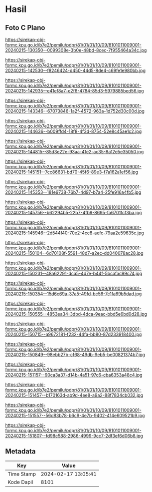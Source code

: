 # Hasil

## Foto C Plano

https://sirekap-obj-formc.kpu.go.id/b7e2/pemilu/pdpr/81/01/01/10/09/8101011009001-20240215-130350--0099308e-3b0e-48bd-8cec-7f955464a34c.jpg

https://sirekap-obj-formc.kpu.go.id/b7e2/pemilu/pdpr/81/01/01/10/09/8101011009001-20240215-142530--f8246424-d450-44d5-8de4-c69fe1e980bb.jpg

https://sirekap-obj-formc.kpu.go.id/b7e2/pemilu/pdpr/81/01/01/10/09/8101011009001-20240215-142935--e41ef8a7-e2f6-4784-85d3-5979885bed56.jpg

https://sirekap-obj-formc.kpu.go.id/b7e2/pemilu/pdpr/81/01/01/10/09/8101011009001-20240215-143346--67073846-1a2f-4572-963a-1d752d30c00d.jpg

https://sirekap-obj-formc.kpu.go.id/b7e2/pemilu/pdpr/81/01/01/10/09/8101011009001-20240215-144636--b009ffd4-18f8-4f3d-8754-52e8c45ae1c2.jpg

https://sirekap-obj-formc.kpu.go.id/b7e2/pemilu/pdpr/81/01/01/10/09/8101011009001-20240215-144815--85d3e22e-93aa-41e2-ac35-8a12e5e35050.jpg

https://sirekap-obj-formc.kpu.go.id/b7e2/pemilu/pdpr/81/01/01/10/09/8101011009001-20240215-145151--7cc86631-bd70-45f6-89e3-f7a162a1ef56.jpg

https://sirekap-obj-formc.kpu.go.id/b7e2/pemilu/pdpr/81/01/01/10/09/8101011009001-20240215-145353--181e9738-76b7-4d97-b7a4-25fe916a4fb5.jpg

https://sirekap-obj-formc.kpu.go.id/b7e2/pemilu/pdpr/81/01/01/10/09/8101011009001-20240215-145756--b62294b5-22b7-4fb9-8695-fa6701fcf3ba.jpg

https://sirekap-obj-formc.kpu.go.id/b7e2/pemilu/pdpr/81/01/01/10/09/8101011009001-20240215-145946--2d544f40-70e2-4cc8-aefc-79aa2e59635c.jpg

https://sirekap-obj-formc.kpu.go.id/b7e2/pemilu/pdpr/81/01/01/10/09/8101011009001-20240215-150104--6d70108f-5591-48d7-a2ec-dd040078ac28.jpg

https://sirekap-obj-formc.kpu.go.id/b7e2/pemilu/pdpr/81/01/01/10/09/8101011009001-20240215-150231--48a62291-dca5-4d7e-b44f-5bcafac99c74.jpg

https://sirekap-obj-formc.kpu.go.id/b7e2/pemilu/pdpr/81/01/01/10/09/8101011009001-20240215-150354--15d6c69a-37a5-49fd-bc56-7c1fa69b5dad.jpg

https://sirekap-obj-formc.kpu.go.id/b7e2/pemilu/pdpr/81/01/01/10/09/8101011009001-20240215-150555--4853ea34-3dbd-4dca-9eac-bbd5e6bd0d28.jpg

https://sirekap-obj-formc.kpu.go.id/b7e2/pemilu/pdpr/81/01/01/10/09/8101011009001-20240215-150715--a9672181-f232-44fa-bb80-87d233918400.jpg

https://sirekap-obj-formc.kpu.go.id/b7e2/pemilu/pdpr/81/01/01/10/09/8101011009001-20240215-150849--98ebb27b-cf68-49db-9eb5-be00821374b7.jpg

https://sirekap-obj-formc.kpu.go.id/b7e2/pemilu/pdpr/81/01/01/10/09/8101011009001-20240215-151157--90ca3a37-d14b-4a51-97c6-cba6353a48c4.jpg

https://sirekap-obj-formc.kpu.go.id/b7e2/pemilu/pdpr/81/01/01/10/09/8101011009001-20240215-151457--b170163d-ab9d-4ee8-a9a2-88f7834cb032.jpg

https://sirekap-obj-formc.kpu.go.id/b7e2/pemilu/pdpr/81/01/01/10/09/8101011009001-20240215-151557--56d83b78-b6c9-4e7b-9402-414e609521b9.jpg

https://sirekap-obj-formc.kpu.go.id/b7e2/pemilu/pdpr/81/01/01/10/09/8101011009001-20240215-151807--fd98c588-2986-4999-9cc7-2df3ef6d06b8.jpg


## Metadata

| Key        | Value               |
| ---------- | ------------------- |
| Time Stamp | 2024-02-17 13:05:41 |
| Kode Dapil | 8101                |



